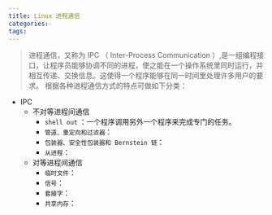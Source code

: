 ```yaml
---
title: Linux 进程通信
categories:
tags:
---
```


> 进程通信，又称为 IPC （ Inter-Process Communication ）,是一组编程接口，让程序员能够协调不同的进程，使之能在一个操作系统里同时运行，并相互传递、交换信息。这使得一个程序能够在同一时间里处理许多用户的要求。
根据各种进程通信方式的特点可做如下分类：

- IPC
	- 不对等进程间通信
		- `shell out` ：一个程序调用另外一个程序来完成专门的任务。
		- `管道、重定向和过滤器`：
		- `包装器、安全性包装器和 Bernstein 链`：
		- `从进程`：
	- 对等进程间通信
		- `临时文件`：
		- `信号`：
		- `套接字`：
		- `共享内存`：
